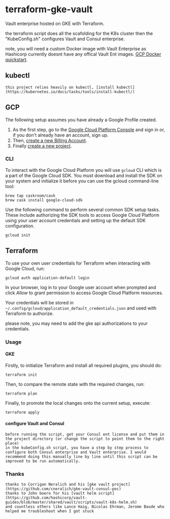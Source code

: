 # terraform-gke-vault

Vault enterprise hosted on GKE with Terraform.

the terraform script does all the scafolding for the K8s cluster then the "KubeConfig.sh" configures Vault and Consul enterprise.

note, you will need a custom Docker image with Vault Enterprise as Hashicorp currently doesnt have any offical Vault Ent images. [GCP Docker quickstart](https://cloud.google.com/cloud-build/docs/quickstart-docker).

## kubectl
    this project relies heavily on kubectl, [install kubectl](https://kubernetes.io/docs/tasks/tools/install-kubectl/)

## GCP

The following setup assumes you have already a Google Profile created.

1. As the first step, go to the [Google Cloud Platform Console](https://console.cloud.google.com/) and sign in or, if you don't already have an account, sign up.
2. Then, [create a new Billing Account](https://cloud.google.com/billing/docs/how-to/manage-billing-account).
3. Finally [create a new project](https://console.cloud.google.com/projectcreate).

### CLI

To interact with the Google Cloud Platform you will use `gcloud` CLI which is a part of the Google Cloud SDK. You must download and install the SDK on your system and initialize it before you can use the gcloud command-line tool:

    brew tap caskroom/cask
    brew cask install google-cloud-sdk

Use the following command to perform several common SDK setup tasks. These include authorizing the SDK tools to access Google Cloud Platform using your user account credentials and setting up the default SDK configuration.

    gcloud init

## Terraform

To use your own user credentials for Terraform when interacting with Google Cloud, run:

    gcloud auth application-default login

In your browser, log in to your Google user account when prompted and click _Allow_ to grant permission to access Google Cloud Platform resources.

Your credentials will be stored in `~/.config/gcloud/application_default_credentials.json` and used with Terraform to authorize.

please note,  you may need to add the gke api authorizations to your credentials. 

### Usage

#### GKE

Firstly, to initialize Terraform and install all required plugins, you should do:

    terraform init 

Then, to compare the remote state with the required changes, run:

    terraform plan

Finally, to promote the local changes onto the current setup, execute:

    terraform apply

#### configure Vault and Consul
    before running the script, get your Consul ent license and put them in the project directory (or change the script to point them to the right place)
    in the kubeConfig.sh script, you have a step by step process to configure both Consul enterprise and Vault enterprise. I would recommend doing this manually line by line until this script can be improved to be run automatically. 


### Thanks

    thanks to Corrigan Neralich and his [gke vault project](https://github.com/cneralich/gke-vault-consul-poc)
    thanks to John boero for his [vault helm script](https://github.com/hashicorp/vault-guides/blob/master/shared/vault/scripts/vault-k8s-helm.sh)
    and countless others like Lance Haig, Nicolas Ehrman, Jerome Baude who helped me troubleshoot when I got stuck

